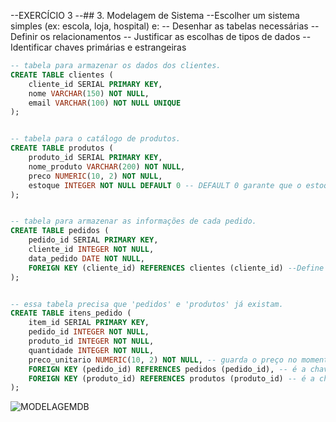 --EXERCÍCIO 3
--## 3. Modelagem de Sistema
--Escolher um sistema simples (ex: escola, loja, hospital) e:
-- Desenhar as tabelas necessárias
-- Definir os relacionamentos
-- Justificar as escolhas de tipos de dados
-- Identificar chaves primárias e estrangeiras


```sql
-- tabela para armazenar os dados dos clientes.
CREATE TABLE clientes (
    cliente_id SERIAL PRIMARY KEY,
    nome VARCHAR(150) NOT NULL,
    email VARCHAR(100) NOT NULL UNIQUE
);


-- tabela para o catálogo de produtos.
CREATE TABLE produtos (
    produto_id SERIAL PRIMARY KEY,
    nome_produto VARCHAR(200) NOT NULL,
    preco NUMERIC(10, 2) NOT NULL,
    estoque INTEGER NOT NULL DEFAULT 0 -- DEFAULT 0 garante que o estoque inicial seja 0 caso não seja informado no registro.
);


-- tabela para armazenar as informações de cada pedido.
CREATE TABLE pedidos (
    pedido_id SERIAL PRIMARY KEY,
    cliente_id INTEGER NOT NULL,
    data_pedido DATE NOT NULL, 
    FOREIGN KEY (cliente_id) REFERENCES clientes (cliente_id) --Define a conexão entre pedidos e clientes
);


-- essa tabela precisa que 'pedidos' e 'produtos' já existam.
CREATE TABLE itens_pedido (
    item_id SERIAL PRIMARY KEY,
    pedido_id INTEGER NOT NULL,
    produto_id INTEGER NOT NULL,
    quantidade INTEGER NOT NULL,
    preco_unitario NUMERIC(10, 2) NOT NULL, -- guarda o preço no momento da compra.
    FOREIGN KEY (pedido_id) REFERENCES pedidos (pedido_id), -- é a chave estrangeira pra conexão com a tabela de pedidos
    FOREIGN KEY (produto_id) REFERENCES produtos (produto_id) -- é a chave estrangeira pra conexão com a tabela de produtos
);

```

![MODELAGEMDB]()
